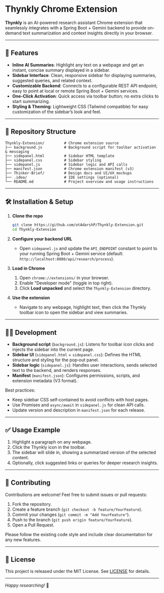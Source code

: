 # Thynkly Chrome Extension

**Thynkly** is an AI-powered research assistant Chrome extension that seamlessly integrates with a Spring Boot + Gemini backend to provide on-demand text summarization and context insights directly in your browser.

---

## 🚀 Features

* **Inline AI Summaries**: Highlight any text on a webpage and get an instant, concise summary displayed in a sidebar.
* **Sidebar Interface**: Clean, responsive sidebar for displaying summaries, suggested queries, and related context.
* **Customizable Backend**: Connects to a configurable REST API endpoint; easy to point at local or remote Spring Boot + Gemini services.
* **One-Click Activation**: Quick access via toolbar button; no extra clicks to start summarizing.
* **Styling & Theming**: Lightweight CSS (Tailwind compatible) for easy customization of the sidebar’s look and feel.

---

## 📂 Repository Structure

```
Thynkly-Extension/         # Chrome extension source
├── background.js          # Background script for toolbar activation & messaging
├── sidepanel.html         # Sidebar HTML template
├── sidepanel.css          # Sidebar styling
├── sidepanel.js           # Sidebar logic and API calls
├── manifest.json          # Chrome extension manifest (v3)
├── Thinker-Brief/         # Design docs and UI/UX mockups
├── .idea/                 # IDE settings (optional)
└── README.md              # Project overview and usage instructions
```

---

## 🛠️ Installation & Setup

1. **Clone the repo**

   ```bash
   git clone https://github.com/otAdarshP/Thynkly-Extension.git
   cd Thynkly-Extension
   ```
2. **Configure your backend URL**

   * Open `sidepanel.js` and update the `API_ENDPOINT` constant to point to your running Spring Boot + Gemini service (default: `http://localhost:8080/api/research/process`).
3. **Load in Chrome**

   1. Open `chrome://extensions/` in your browser.
   2. Enable "Developer mode" (toggle in top right).
   3. Click **Load unpacked** and select the `Thynkly-Extension` directory.
4. **Use the extension**

   * Navigate to any webpage, highlight text, then click the Thynkly toolbar icon to open the sidebar and view summaries.

---

## 🧑‍💻 Development

* **Background script** (`background.js`): Listens for toolbar icon clicks and injects the sidebar into the current page.
* **Sidebar UI** (`sidepanel.html` + `sidepanel.css`): Defines the HTML structure and styling for the pop‑out panel.
* **Sidebar logic** (`sidepanel.js`): Handles user interactions, sends selected text to the backend, and renders responses.
* **Manifest** (`manifest.json`): Configures permissions, scripts, and extension metadata (V3 format).

Best practices:

* Keep sidebar CSS self‑contained to avoid conflicts with host pages.
* Use Promises and `async/await` in `sidepanel.js` for clean API calls.
* Update version and description in `manifest.json` for each release.

---

## ✅ Usage Example

1. Highlight a paragraph on any webpage.
2. Click the Thynkly icon in the toolbar.
3. The sidebar will slide in, showing a summarized version of the selected content.
4. Optionally, click suggested links or queries for deeper research insights.

---

## 🤝 Contributing

Contributions are welcome! Feel free to submit issues or pull requests:

1. Fork the repository.
2. Create a feature branch (`git checkout -b feature/YourFeature`).
3. Commit your changes (`git commit -m "Add YourFeature"`).
4. Push to the branch (`git push origin feature/YourFeature`).
5. Open a Pull Request.

Please follow the existing code style and include clear documentation for any new features.

---

## 📄 License

This project is released under the MIT License. See [LICENSE](LICENSE) for details.

---

*Happy researching!* 🚀
